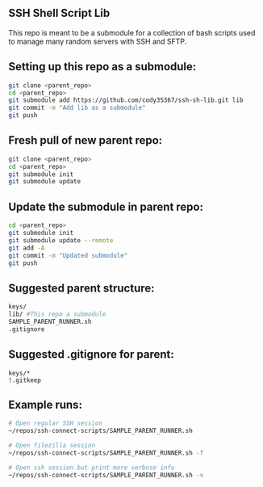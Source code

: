 ## SSH Shell Script Lib

This repo is meant to be a submodule for a collection of bash scripts used to manage many random servers with SSH and SFTP.

## Setting up this repo as a submodule:
```bash
git clone <parent_repo>
cd <parent_repo>
git submodule add https://github.com/cody35367/ssh-sh-lib.git lib
git commit -m "Add lib as a submodule"
git push
```
## Fresh pull of new parent repo:
```bash
git clone <parent_repo>
cd <parent_repo>
git submodule init
git submodule update
```
## Update the submodule in parent repo:
```bash
cd <parent_repo>
git submodule init
git submodule update --remote
git add -A
git commit -m "Updated submodule"
git push
```
## Suggested parent structure:
```bash
keys/
lib/ #This repo a submodule
SAMPLE_PARENT_RUNNER.sh
.gitignore
```
## Suggested .gitignore for parent:
```
keys/*
!.gitkeep
```
## Example runs:
```bash
# Open regular SSH session
~/repos/ssh-connect-scripts/SAMPLE_PARENT_RUNNER.sh

# Open filezilla session
~/repos/ssh-connect-scripts/SAMPLE_PARENT_RUNNER.sh -f

# Open ssh session but print more verbose info
~/repos/ssh-connect-scripts/SAMPLE_PARENT_RUNNER.sh -v
```
